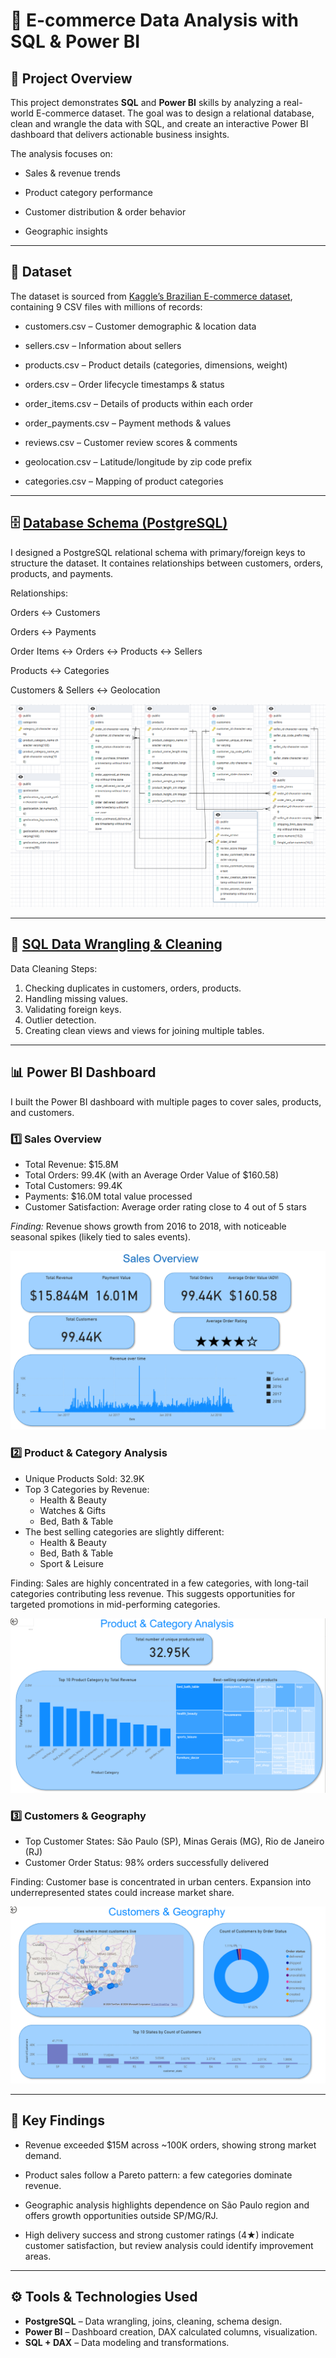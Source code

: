 # 🛒 E-commerce Data Analysis with SQL & Power BI


## 📌 Project Overview

This project demonstrates **SQL** and **Power BI** skills by analyzing a real-world E-commerce dataset. The goal was to design a relational database, clean and wrangle the data with SQL, and create an interactive Power BI dashboard that delivers actionable business insights.

The analysis focuses on:

- Sales & revenue trends

- Product category performance

- Customer distribution & order behavior

- Geographic insights

---

## 📂 Dataset

The dataset is sourced from [Kaggle’s Brazilian E-commerce dataset](https://www.kaggle.com/datasets/abdelrahmanalimo/e-commerce-dataset/data), containing 9 CSV files with millions of records:

- customers.csv – Customer demographic & location data

- sellers.csv – Information about sellers

- products.csv – Product details (categories, dimensions, weight)

- orders.csv – Order lifecycle timestamps & status

- order_items.csv – Details of products within each order

- order_payments.csv – Payment methods & values

- reviews.csv – Customer review scores & comments

- geolocation.csv – Latitude/longitude by zip code prefix

- categories.csv – Mapping of product categories

---

## 🗄️ [Database Schema (PostgreSQL)](schema.sql)

I designed a PostgreSQL relational schema with primary/foreign keys  to structure the dataset. It containes relationships between customers, orders, products, and payments.

Relationships:

Orders ↔ Customers

Orders ↔ Payments

Order Items ↔ Orders ↔ Products ↔ Sellers

Products ↔ Categories

Customers & Sellers ↔ Geolocation

![diagram](ERDiagram.png)

---

## 🧹 [SQL Data Wrangling & Cleaning](data-wrangling-sql.md)

Data Cleaning Steps:

1. Checking duplicates in customers, orders, products.
2. Handling missing values.
3. Validating foreign keys.
4. Outlier detection.
5. Creating clean views and views for joining multiple tables.

---

## 📊 Power BI Dashboard

I built the Power BI dashboard with multiple pages to cover sales, products, and customers.

### 1️⃣ Sales Overview

- Total Revenue: $15.8M
- Total Orders: 99.4K (with an Average Order Value of $160.58)
- Total Customers: 99.4K
- Payments: $16.0M total value processed
- Customer Satisfaction: Average order rating close to 4 out of 5 stars

*Finding:* Revenue shows growth from 2016 to 2018, with noticeable seasonal spikes (likely tied to sales events).

![overview](images/overview.png)


### 2️⃣ Product & Category Analysis

- Unique Products Sold: 32.9K
- Top 3 Categories by Revenue:
   - Health & Beauty
   - Watches & Gifts
   - Bed, Bath & Table
- The best selling categories are slightly different:
   - Health & Beauty
   - Bed, Bath & Table
   - Sport & Leisure

Finding: Sales are highly concentrated in a few categories, with long-tail categories contributing less revenue. This suggests opportunities for targeted promotions in mid-performing categories.

![product](images/product.png)


### 3️⃣ Customers & Geography

- Top Customer States: São Paulo (SP), Minas Gerais (MG), Rio de Janeiro (RJ)
- Customer Order Status: 98% orders successfully delivered

Finding: Customer base is concentrated in urban centers. Expansion into underrepresented states could increase market share.

![customers](images/customers.png)

---

## 🔑 Key Findings

- Revenue exceeded $15M across ~100K orders, showing strong market demand.

- Product sales follow a Pareto pattern: a few categories dominate revenue.

- Geographic analysis highlights dependence on São Paulo region and offers growth opportunities outside SP/MG/RJ.

- High delivery success and strong customer ratings (4★) indicate customer satisfaction, but review analysis could identify improvement areas.

---

## ⚙️ Tools & Technologies Used

- **PostgreSQL** – Data wrangling, joins, cleaning, schema design.
- **Power BI** – Dashboard creation, DAX calculated columns, visualization.
- **SQL + DAX** – Data modeling and transformations.